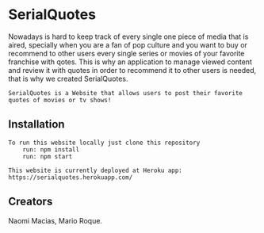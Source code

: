 # SerialQuotes

Nowadays is hard to keep track of every single one piece of media that is aired,
specially when you are a fan of pop culture and you want to buy or recommend to other
users every single series or movies of your favorite franchise with qotes. This is why an application to
manage viewed content and review it with quotes in order to recommend it to other users is needed, that is why
we created SerialQuotes.
	
	SerialQuotes is a Website that allows users to post their favorite quotes of movies or tv shows!


## Installation

	To run this website locally just clone this repository
		run: npm install
		run: npm start
	
	This website is currently deployed at Heroku app:  https://serialquotes.herokuapp.com/

## Creators

Naomi Macias, Mario Roque.
